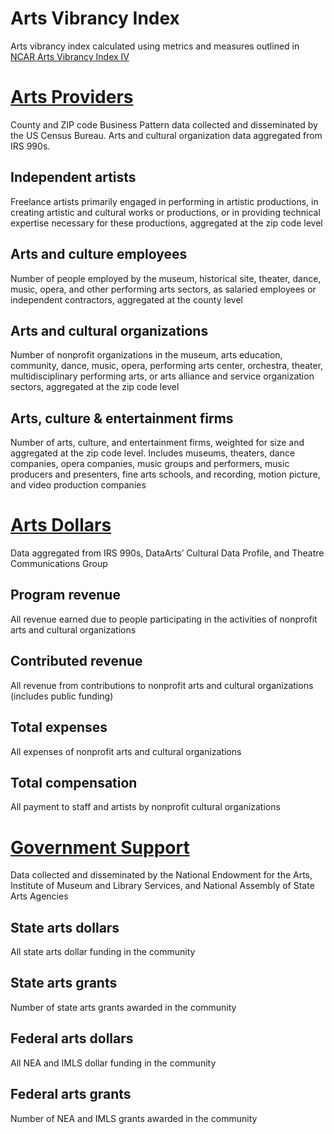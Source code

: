 # Arts Vibrancy Index
Arts vibrancy index calculated using metrics and measures outlined in [NCAR Arts Vibrancy Index IV](https://sites.smu.edu/Meadows/NCAR%20VibrancyIndex%20July2018_7.9.pdf)


# [Arts Providers](https://github.com/Data-For-Public-Good/arts-vibrancy-index/tree/master/arts-providers)
County and ZIP code Business Pattern data collected and disseminated by the US Census Bureau. Arts and cultural organization data aggregated from IRS 990s.
## Independent artists
Freelance artists primarily engaged in performing in artistic productions, in creating artistic and cultural works or productions, or in providing technical expertise necessary for these productions, aggregated at the zip code level
## Arts and culture employees
Number of people employed by the museum, historical site, theater, dance, music, opera, and other performing arts sectors, as salaried employees or independent contractors, aggregated at the county level
## Arts and cultural organizations
Number of nonprofit organizations in the museum, arts education, community, dance, music, opera, performing arts center, orchestra, theater, multidisciplinary performing arts, or arts alliance and service organization sectors, aggregated at the zip code level
## Arts, culture & entertainment firms
Number of arts, culture, and entertainment firms, weighted for size and aggregated at the zip code level. Includes museums, theaters, dance companies, opera companies, music groups and performers, music producers and presenters, fine arts schools, and recording, motion picture, and video production companies

# [Arts Dollars](https://github.com/Data-For-Public-Good/arts-vibrancy-index/tree/master/arts-dollars)
Data aggregated from IRS 990s, DataArts’ Cultural Data Profile, and Theatre Communications Group
## Program revenue
All revenue earned due to people participating in the activities of nonprofit arts and cultural organizations
## Contributed revenue
All revenue from contributions to nonprofit arts and cultural organizations (includes public funding)
## Total expenses
All expenses of nonprofit arts and cultural organizations
## Total compensation
All payment to staff and artists by nonprofit cultural organizations

# [Government Support](https://github.com/Data-For-Public-Good/arts-vibrancy-index/tree/master/government-support)
Data collected and disseminated by the National Endowment for the Arts, Institute of Museum and Library Services, and National Assembly of State Arts Agencies
## State arts dollars
All state arts dollar funding in the community
## State arts grants
Number of state arts grants awarded in the community
## Federal arts dollars
All NEA and IMLS dollar funding in the community
## Federal arts grants
Number of NEA and IMLS grants awarded in the community
